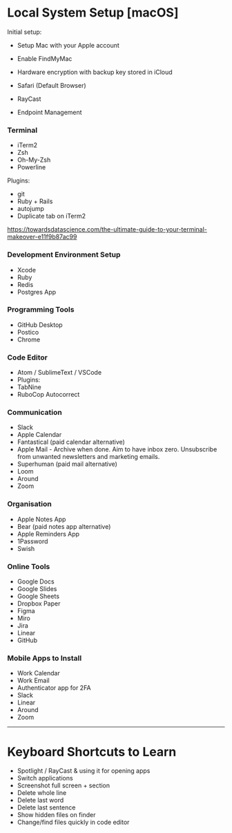 

# Local System Setup [macOS]

Initial setup: 
* Setup Mac with your Apple account
* Enable FindMyMac
* Hardware encryption with backup key stored in iCloud


* Safari (Default Browser)
* RayCast
* Endpoint Management

### Terminal
* iTerm2
* Zsh
* Oh-My-Zsh
* Powerline

Plugins:
* git
* Ruby + Rails
* autojump
* Duplicate tab on iTerm2

https://towardsdatascience.com/the-ultimate-guide-to-your-terminal-makeover-e11f9b87ac99


### Development Environment Setup
* Xcode
* Ruby
* Redis
* Postgres App


### Programming Tools
* GitHub Desktop
* Postico
* Chrome


### Code Editor
* Atom / SublimeText /  VSCode
* Plugins: 
* TabNine
* RuboCop Autocorrect

### Communication
* Slack
* Apple Calendar
* Fantastical (paid calendar alternative)
* Apple Mail - Archive when done. Aim to have inbox zero. Unsubscribe from unwanted newsletters and marketing emails.
* Superhuman (paid mail alternative)
* Loom
* Around
* Zoom


### Organisation
* Apple Notes App
* Bear (paid notes app alternative)
* Apple Reminders App
* 1Password
* Swish

### Online Tools
* Google Docs
* Google Slides
* Google Sheets
* Dropbox Paper
* Figma
* Miro
* Jira
* Linear
* GitHub


### Mobile Apps to Install
* Work Calendar 
* Work Email
* Authenticator app for 2FA
* Slack
* Linear
* Around 
* Zoom


---

# Keyboard Shortcuts to Learn
* Spotlight / RayCast & using it for opening apps 
* Switch applications
* Screenshot full screen + section
* Delete whole line
* Delete last word
* Delete last sentence
* Show hidden files on finder
* Change/find files quickly in code editor
